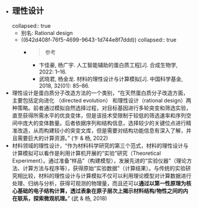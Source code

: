 - ## 理性设计
  collapsed:: true
	- 别名: Rational design
	- ((642d408f-76f5-4699-9643-1d744e8f7ddd))
	  collapsed:: true
		- >参考
			- 卞佳豪, 杨广宇. 人工智能辅助的蛋白质工程[J]. 合成生物学, 2022: 1–16.
			- 武晓君, 杨金龙. 材料的理性设计与计算模拟[J]. 中国科学基金, 2018, 32(01): 85–86.
- 理性设计是蛋白质分子改造方法的一个类别，“在天然蛋白质分子改造方面，主要包括定向进化 （directed evolution） 和理性设计（rational design）两种策略。前者通过模拟自然选择过程，对目标基因进行多轮突变和筛选实验，直至获得所需水平的优良变体，但是该技术受限制于较低的筛选速率和序列空间中庞大的变体数量。后者依据序列和结构信息，选择较少的关键位点进行精准改造，从而构建较小的突变文库，但是需要对结构功能信息有深入了解，并且需要巨大的计算资源。” (卞 & 杨, 2022)
- 材料领域的理性设计，“作为材料科学研究的第三个范式，材料的理性设计与计算模拟可以看作是利用计算机开展的“实验”研究（Theoretical Experiment）。通过准备“样品”（构建模型），发展先进的“实验仪器”（理论方法、计算方法与程序等），获得原始“实验数据”（计算结果）。与传统的实验研究相比较，材料的理性设计与计算模拟不仅可以利用理论模型对计算数据进行处理、归纳与分析，获得可观测的物理量，而且还可以**通过以第一性原理为核心基础的电子结构计算，透过表象在原子层次上揭示材料结构/物性之间的内在联系，探索微观机理。**” (武 & 杨, 2018)